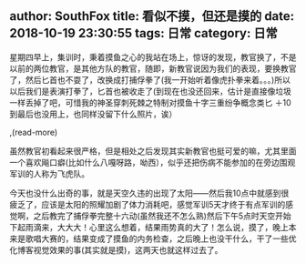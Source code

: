 author: SouthFox
title: 看似不摸，但还是摸的
date: 2018-10-19 23:30:55
tags: 日常
category: 日常
---

星期四早上，集训时，秉着摸鱼之心的我站在场上，惊讶的发现，教官换了，不是以前的两位教官，是其他方队的教官，随即，新教官说因为我们的表现，要换教官了，然后匕首也不耍了，改换成打捕俘拳了(我一开始听着像虎扑拳来着。。。)所以以后我们是表演打拳了，匕首也被收走了(到现在也没还回来，估计是直接像垃圾一样丢掉了吧，可惜我的神圣穿刺死棘之特制对摸鱼十字三重纷争概念类匕 ＋10 到最后也没用上，也同样没留下什么照片，诶）

,(read-more)

虽然教官初看起来很严格，但是相处之后发现其实新教官也挺可爱的嘛，尤其里面一个喜欢飚口癖(比如什么八嘎呀路，呦西），似乎还把伤病不能参加的在旁边围观军训的人称为飞虎队。

今天也没什么出奇的事，就是天空久违的出现了太阳——然后我10点中就感到很疲乏了，应该是太阳的照耀加剧了体力消耗吧，感觉军训5天才终于有点军训的感觉啊，之后教完了捕俘拳完整十六动(虽然我还不怎么熟)然后下午5点时天空开始下起雨滴来，大大大！心里这么想着，结果雨势真的大了！怎么说，摸了，晚上本来是歌唱大赛的，结果变成了摸鱼的内务检查，之后晚上也没干什么，干了一些优化博客视觉效果的事(其实就是摸)，这两天也就这样过去了。